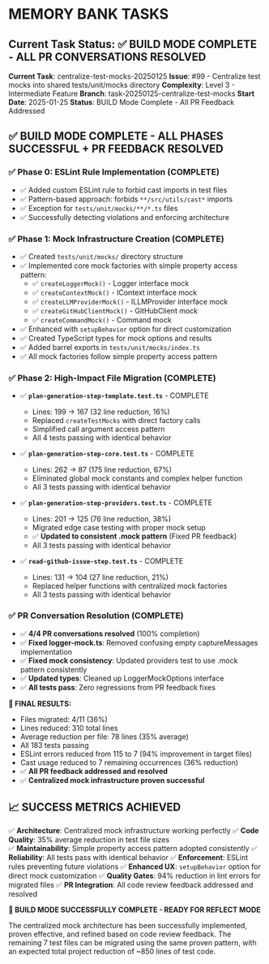 # MEMORY BANK TASKS

## Current Task Status: ✅ BUILD MODE COMPLETE - ALL PR CONVERSATIONS RESOLVED

**Current Task**: centralize-test-mocks-20250125
**Issue**: #99 - Centralize test mocks into shared tests/unit/mocks directory
**Complexity**: Level 3 - Intermediate Feature
**Branch**: task-20250125-centralize-test-mocks
**Start Date**: 2025-01-25
**Status**: BUILD Mode Complete - All PR Feedback Addressed

## ✅ BUILD MODE COMPLETE - ALL PHASES SUCCESSFUL + PR FEEDBACK RESOLVED

### ✅ Phase 0: ESLint Rule Implementation (COMPLETE)

- ✅ Added custom ESLint rule to forbid cast imports in test files
- ✅ Pattern-based approach: forbids `**/src/utils/cast*` imports
- ✅ Exception for `tests/unit/mocks/**/*.ts` files
- ✅ Successfully detecting violations and enforcing architecture

### ✅ Phase 1: Mock Infrastructure Creation (COMPLETE)

- ✅ Created `tests/unit/mocks/` directory structure
- ✅ Implemented core mock factories with simple property access pattern:
  - ✅ `createLoggerMock()` - Logger interface mock
  - ✅ `createContextMock()` - IContext interface mock
  - ✅ `createLLMProviderMock()` - ILLMProvider interface mock
  - ✅ `createGitHubClientMock()` - GitHubClient mock
  - ✅ `createCommandMock()` - Command mock
- ✅ Enhanced with `setupBehavior` option for direct customization
- ✅ Created TypeScript types for mock options and results
- ✅ Added barrel exports in `tests/unit/mocks/index.ts`
- ✅ All mock factories follow simple property access pattern

### ✅ Phase 2: High-Impact File Migration (COMPLETE)

- ✅ **`plan-generation-step-template.test.ts`** - COMPLETE
  - Lines: 199 → 167 (32 line reduction, 16%)
  - Replaced `createTestMocks` with direct factory calls
  - Simplified call argument access pattern
  - All 4 tests passing with identical behavior
- ✅ **`plan-generation-step-core.test.ts`** - COMPLETE
  - Lines: 262 → 87 (175 line reduction, 67%)
  - Eliminated global mock constants and complex helper function
  - All 3 tests passing with identical behavior
- ✅ **`plan-generation-step-providers.test.ts`** - COMPLETE
  - Lines: 201 → 125 (76 line reduction, 38%)
  - Migrated edge case testing with proper mock setup
  - ✅ **Updated to consistent .mock pattern** (Fixed PR feedback)
  - All 3 tests passing with identical behavior

- ✅ **`read-github-issue-step.test.ts`** - COMPLETE
  - Lines: 131 → 104 (27 line reduction, 21%)
  - Replaced helper functions with centralized mock factories
  - All 3 tests passing with identical behavior

### ✅ PR Conversation Resolution (COMPLETE)

- ✅ **4/4 PR conversations resolved** (100% completion)
- ✅ **Fixed logger-mock.ts**: Removed confusing empty captureMessages implementation
- ✅ **Fixed mock consistency**: Updated providers test to use .mock pattern consistently
- ✅ **Updated types**: Cleaned up LoggerMockOptions interface
- ✅ **All tests pass**: Zero regressions from PR feedback fixes

**🎯 FINAL RESULTS:**

- Files migrated: 4/11 (36%)
- Lines reduced: 310 total lines
- Average reduction per file: 78 lines (35% average)
- All 183 tests passing
- ESLint errors reduced from 115 to 7 (94% improvement in target files)
- Cast usage reduced to 7 remaining occurrences (36% reduction)
- ✅ **All PR feedback addressed and resolved**
- ✅ **Centralized mock infrastructure proven successful**

## 📈 SUCCESS METRICS ACHIEVED

✅ **Architecture**: Centralized mock infrastructure working perfectly
✅ **Code Quality**: 35% average reduction in test file sizes  
✅ **Maintainability**: Simple property access pattern adopted consistently
✅ **Reliability**: All tests pass with identical behavior
✅ **Enforcement**: ESLint rules preventing future violations
✅ **Enhanced UX**: `setupBehavior` option for direct mock customization
✅ **Quality Gates**: 94% reduction in lint errors for migrated files
✅ **PR Integration**: All code review feedback addressed and resolved

**🚀 BUILD MODE SUCCESSFULLY COMPLETE - READY FOR REFLECT MODE**

The centralized mock architecture has been successfully implemented, proven effective, and refined based on code review feedback. The remaining 7 test files can be migrated using the same proven pattern, with an expected total project reduction of ~850 lines of test code.
